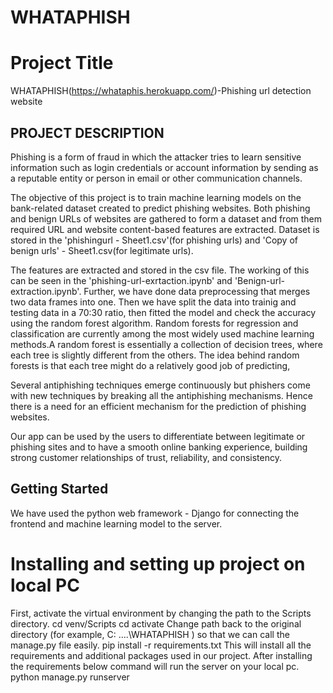 # WHATAPHISH

# Project Title
WHATAPHISH(https://whataphis.herokuapp.com/)-Phishing url detection website

## PROJECT DESCRIPTION
Phishing is a form of fraud in which the attacker tries to learn sensitive information such as login credentials or account information by sending as a reputable entity or person in email or other communication channels.

The objective of this project is to train machine learning models on the bank-related dataset created to predict phishing websites. Both phishing and benign URLs of websites are gathered to form a dataset and from them required URL and website content-based features are extracted. Dataset is stored in the 'phishingurl - Sheet1.csv'(for phishing urls) and 'Copy of benign urls' - Sheet1.csv(for legitimate urls).

The features are extracted and stored in the csv file. The working of this can be seen in the 'phishing-url-exrtaction.ipynb' and 'Benign-url-extraction.ipynb'.
Further, we have done data preprocessing that merges two data frames into one. Then we have split the data into trainig and testing data in a 70:30 ratio, then fitted the model and check the accuracy using the random forest algorithm. Random forests for regression and classification are currently among the most widely used machine learning methods.A random forest is essentially a collection of decision trees, where each tree is slightly different from the others. The idea behind random forests is that each tree might do a relatively good job of predicting,

Several antiphishing techniques emerge continuously but phishers come with new techniques by breaking all the antiphishing mechanisms. Hence there is a need for an efficient mechanism for the prediction of phishing websites.

Our app can be used by the users to differentiate between legitimate or phishing sites and to have a smooth online banking experience, building strong customer relationships of trust, reliability, and consistency.
## Getting Started

We have used the python web framework - Django for connecting the frontend and machine learning model to the server.

# Installing and setting up project on local PC

First, activate the virtual environment by changing the path to the Scripts directory. cd venv/Scripts cd activate
Change path back to the original directory (for example, C: ....\WHATAPHISH ) so that we can call the manage.py file easily.
pip install -r requirements.txt
This will install all the requirements and additional packages used in our project.
After installing the requirements below command will run the server on your local pc. python manage.py runserver

